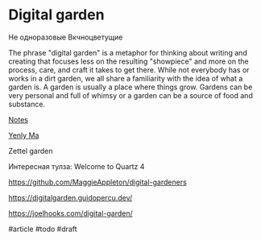 # Digital garden

Не одноразовые
Вкчноцветущие 

The phrase "digital garden" is a metaphor for thinking about writing and creating that focuses less on the resulting "showpiece" and more on the process, care, and craft it takes to get there.
While not everybody has or works in a dirt garden, we all share a familiarity with the idea of what a garden is.
A garden is usually a place where things grow.
Gardens can be very personal and full of whimsy or a garden can be a source of food and substance.

[Notes](https://www.dschapman.com/notes/)

[Yenly Ma](https://yenly.wtf/)

Zettel garden

Интересная тулза: Welcome to Quartz 4

https://github.com/MaggieAppleton/digital-gardeners

https://digitalgarden.guidopercu.dev/

https://joelhooks.com/digital-garden/

#article #todo
#draft